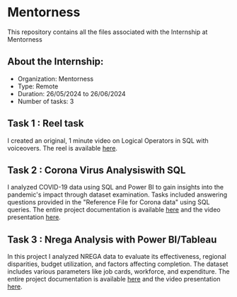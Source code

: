 # Mentorness
This repository contains all the files associated with the Internship at Mentorness


## About the Internship:
* Organization: Mentorness
* Type: Remote
* Duration: 26/05/2024 to 26/06/2024
* Number of tasks: 3

## Task 1 : Reel task

I created an original, 1 minute video on Logical Operators in SQL with voiceovers. The reel is available [here](https://drive.google.com/file/d/1SFRq9jsAyqGTZSzaF092HY9rsF6NAFQN/view?usp=drive_link).


## Task 2 : Corona Virus Analysiswith SQL
I analyzed COVID-19 data using SQL and Power BI to gain insights into the pandemic's impact through dataset examination. Tasks included answering questions provided in the "Reference File for Corona data" using SQL queries. The entire project documentation is available [here](https://github.com/Arpita-deb/Corona-Virus-Analysis.git) and the video presentation [here](https://drive.google.com/file/d/168YmV5N0FQdJ4fFSavlFkxsYX7K1ynMo/view?usp=sharing).

## Task 3 : Nrega Analysis with Power BI/Tableau
In this project I analyzed NREGA data to evaluate its effectiveness, regional disparities, budget utilization, and factors affecting completion. The dataset includes various parameters like job cards, workforce, and expenditure. The entire project documentation is available [here](https://github.com/Arpita-deb/NREGA-Data-Analysis.git) and the video presentation [here](https://drive.google.com/file/d/1MZDiKtzJAkcqnJSkd79_cPWOqGrfUL0T/view?usp=sharing).
